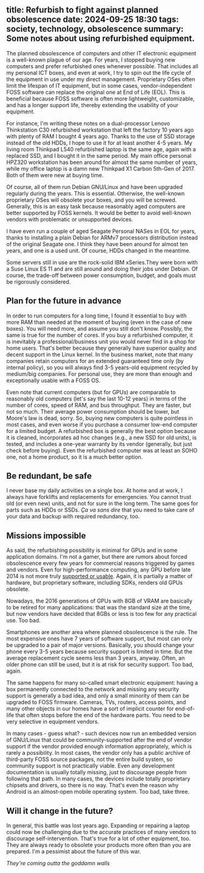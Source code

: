 title: Refurbish to fight against planned obsolescence
date: 2024-09-25 18:30
tags: society, technology, obsolescence
summary: Some notes about using refurbished equipment.
---

The planned obsolescence of computers and other IT electronic equipment is a
well-known plague of our age. For years, I stopped buying new computers and
prefer refurbished ones whenever possible. That includes all my personal ICT
boxes, and even at work, I try to spin out the life cycle of the equipment in
use under my direct management.  Proprietary OSes often limit the lifespan of IT
equipment, but in some cases, vendor-independent FOSS software can replace the
original one at End of Life (EOL). This is beneficial because FOSS software is
often more lightweight, customizable, and has a longer support life, thereby
extending the usability of your equipment.

For instance, I'm writing these notes on a dual-processor Lenovo Thinkstation
C30 refurbished workstation that left the factory 10 years ago with plenty of
RAM I bought 4 years ago. Thanks to the use of SSD storage instead of the old
HDDs, I hope to use it for at least another 4-5 years. My living room Thinkpad
L540 refurbished laptop is the same age, again with a replaced SSD, and I bought
it in the same period.  My main office personal HPZ320 workstation has been
around for almost the same number of years, while my office laptop is a damn new
Thinkpad X1 Carbon 5th-Gen of 2017. Both of them were new at buying time.

Of course, all of them run Debian GNU/Linux and have been upgraded regularly
during the years. This is essential. Otherwise, the well-known proprietary OSes
will obsolete your boxes, and you will be screwed.  Generally, this is an easy
task because reasonably aged computers are better supported by FOSS kernels. It
would be better to avoid well-known vendors with problematic or unsupported
devices.

I have even run a couple of aged Seagate Personal NASes in EOL for years, thanks
to installing a plain Debian for ARMv7 processors distribution instead of the
original Seagate one. I think they have been around for almost ten years, and
one is a used unit. Of course, HDDs changed in the meantime.

Some servers still in use are the rock-solid IBM xSeries.They were born with a
Suse Linux ES 11 and are still around and doing their jobs under Debian. Of
course, the trade-off between power consumption, budget, and goals must be
rigorously considered.

## Plan for the future in advance

In order to run computers for a long time, I found it essential to buy with more
RAM than needed at the moment of buying (even in the case of new boxes). You
will need more, and assume you still don't know. Possibly, the same is true for
the number of cores. If you buy a refurbished computer, it is inevitably a
professional/business unit you would never find in a shop for home users. That's
better because they generally have superior quality and decent support in the
Linux kernel.  In the business market, note that many companies retain computers
for an extended guaranteed time only (by internal policy), so you will always
find 3-5 years-old equipment recycled by medium/big companies. For personal use,
they are more than enough and exceptionally usable with a FOSS OS.

Even note that current computers (but for GPUs) are comparable to reasonably old
computers (let's say the last 10-12 years) in terms of the number of cores,
speed of RAM, and bus throughput. They are faster, but not so much. Their
average power consumption should be lower, but Moore's law is dead, sorry. So,
buying new computers is quite pointless in most cases, and even worse if you
purchase a consumer low-end computer for a limited budget. A refurbished box is
generally the best option because it is cleaned, incorporates ad hoc changes
(e.g., a new SSD for old units), is tested, and includes a one-year warranty by
its vendor (generally, but just check before buying). Even the refurbished
computer was at least an SOHO one, not a home product, so it is a much better
option.

## Be redundant, be safe

I never base my daily activities on a single box. At home and at work, I always
have forklifts and replacements for emergencies. You cannot trust old (or even
new) units, and not for sure in the long term. The same goes for parts such as
HDDs or SSDs. _Ça va sans dire_ that you need to take care of your data and
backup with required redundancy, too.

## Missions impossible

As said, the refurbishing possibility is minimal for GPUs and in some application
domains. I'm not a gamer, but there are rumors about forced obsolescence every
few years for commercial reasons triggered by games and vendors. Even for
high-performance computing, any GPU before late 2014 is not more truly
[supported or usable](https://en.wikipedia.org/wiki/CUDA#GPUs_supported). Again,
it is partially a matter of hardware, but proprietary software, including SDKs,
renders old GPUs obsolete.

Nowadays, the 2016 generations of GPUs with 8GB of VRAM are basically to be
retired for many applications: that was the standard size at the time, but now
vendors have decided that 8GBs or less is too few for any practical use. Too
bad.

Smartphones are another area where planned obsolescence is the rule. The most
expensive ones have 7 years of software support, but most can only be upgraded
to a pair of major versions. Basically, you should change your phone every 3-5
years because security support is limited in time. But the average replacement
cycle seems less than 3 years, anyway. Often, an older phone can still be used,
but it is at risk for security support. Too bad, again.

The same happens for many so-called smart electronic equipment: having a box
permanently connected to the network and missing any security support is
generally a bad idea, and only a small minority of them can be upgraded to FOSS
firmware. Cameras, TVs, routers, access points, and many other objects in our
homes have a sort of implicit counter for end-of-life that often stops before
the end of the hardware parts. You need to be very selective in equipment
vendors.

In many cases - guess what? - such devices now run an embedded version of
GNU/Linux that could be community-supported after the end of vendor support if
the vendor provided enough information appropriately, which is rarely a
possibility. In most cases, the vendor only has a public archive of third-party
FOSS source packages, not the entire build system, so community support is not
practically viable. Even any development documentation is usually totally
missing, just to discourage people from following that path. In many cases, the
devices include totally proprietary chipsets and drivers, so there is no way.
That's even the reason why Android is an almost-open mobile operating system.
Too bad, take three.

## Will it change in the future?

In general, this battle was lost years ago. Expanding or repairing a laptop
could now be challenging due to the accurate practices of many vendors to
discourage self-intervention. That's true for a lot of other equipment, too.
They are always ready to obsolete your products more often than you are
prepared. I'm a pessimist about the future of this war.

_They're coming outta the goddamn walls_

